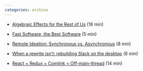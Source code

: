 ```yaml
---
categories: archive
---
```


- [Algebraic Effects for the Rest of Us](https://overreacted.io/algebraic-effects-for-the-rest-of-us/ "https://overreacted.io/algebraic-effects-for-the-rest-of-us/") (16 min)

- [Fast Software, the Best Software](https://craigmod.com/essays/fast_software/ "https://craigmod.com/essays/fast_software/") (5 min)

- [Remote Ideation: Synchronous vs. Asynchronous](https://www.nngroup.com/articles/synchronous-asynchronous-ideation/ "https://www.nngroup.com/articles/synchronous-asynchronous-ideation/") (8 min)

- [When a rewrite isn’t: rebuilding Slack on the desktop](https://slack.engineering/rebuilding-slack-on-the-desktop-308d6fe94ae4 "https://slack.engineering/rebuilding-slack-on-the-desktop-308d6fe94ae4") (8 min)

- [React + Redux + Comlink = Off-main-thread](https://dassur.ma/things/react-redux-comlink/ "https://dassur.ma/things/react-redux-comlink/") (14 min)
